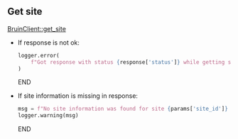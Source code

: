 ## Get site

[BruinClient::get_site](../../clients/bruin_client/get_site.md)

* If response is not ok:
  ```python
  logger.error(
      f"Got response with status {response['status']} while getting site information for params {params}."
  )
  ```
  END

* If site information is missing in response:
  ```python
  msg = f"No site information was found for site {params['site_id']} and client {params['client_id']}"
  logger.warning(msg)
  ```
  END 